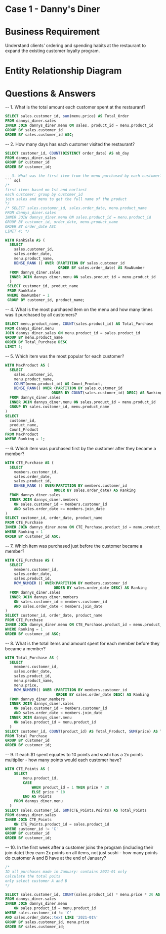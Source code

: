 # Case 1 - Danny's Diner

# Business Requirement

Understand clients' ordering and spending habits at the restaurant to expand the existing customer loyalty program. 

# Entity Relationship Diagram 

# Questions & Answers

-- 1. What is the total amount each customer spent at the restaurant?
``` sql
SELECT sales.customer_id, sum(menu.price) AS Total_Order
FROM dannys_diner.sales
INNER JOIN dannys_diner.menu ON sales. product_id = menu.product_id
GROUP BY sales.customer_id
ORDER BY sales.customer_id ASC;
```
-- 2. How many days has each customer visited the restaurant?
``` sql
SELECT customer_id, COUNT(DISTINCT order_date) AS nb_day
FROM dannys_diner.sales
GROUP BY customer_id
ORDER BY customer_id;

-- 3. What was the first item from the menu purchased by each customer?
``` sql
/* 
first item: based on 1st and earliest
each customer: group by customer_id
join sales and menu to get the full name of the product 
*/
/* SELECT sales.customer_id, sales.order_date, menu.product_name
FROM dannys_diner.sales
INNER JOIN dannys_diner.menu ON sales.product_id = menu.product_id
GROUP BY customer_id, order_date, menu.product_name
ORDER BY order_date ASC
LIMIT 4; */

WITH RankSale AS (
  SELECT 
  	sales.customer_id,
  	sales.order_date,
  	menu.product_name,
  	DENSE_RANK () OVER (PARTITION BY sales.customer_id 
                        ORDER BY sales.order_date) AS RowNumber
  FROM dannys_diner.sales 
  INNER JOIN dannys_diner.menu ON sales.product_id = menu.product_id
  )
 SELECT customer_id, product_name
 FROM RankSale
 WHERE RowNumber = 1
 GROUP BY customer_id, product_name;
 ```
-- 4. What is the most purchased item on the menu and how many times was it purchased by all customers?
``` sql
SELECT menu.product_name, COUNT(sales.product_id) AS Total_Purchase
FROM dannys_diner.menu
JOIN dannys_diner.sales ON menu.product_id = sales.product_id
GROUP BY menu.product_name
ORDER BY Total_Purchase DESC
LIMIT 1;
```
-- 5. Which item was the most popular for each customer?
``` sql
WITH MaxProduct AS (
  SELECT 
  	sales.customer_id,
  	menu.product_name,
  	COUNT(menu.product_id) AS Count_Product,
  	DENSE_RANK() OVER (PARTITION BY sales.customer_id
                     ORDER BY COUNT(sales.customer_id) DESC) AS Ranking
  FROM dannys_diner.sales
  INNER JOIN dannys_diner.menu ON sales.product_id = menu.product_id
  GROUP BY sales.customer_id, menu.product_name
)
SELECT
  customer_id,
  product_name,
  Count_Product
FROM MaxProduct
WHERE Ranking = 1;
```
-- 6. Which item was purchased first by the customer after they became a member?
``` sql
WITH CTE_Purchase AS (
  SELECT 
  	members.customer_id,
  	sales.order_date,
  	sales.product_id,
  	DENSE_RANK () OVER(PARTITION BY members.customer_id 
                      ORDER BY sales.order_date) AS Ranking
  FROM dannys_diner.sales
  INNER JOIN dannys_diner.members 
  	ON sales.customer_id = members.customer_id
  	AND sales.order_date >= members.join_date
)
SELECT customer_id, order_date, product_name
FROM CTE_Purchase
INNER JOIN dannys_diner.menu ON CTE_Purchase.product_id = menu.product_id
WHERE Ranking = 1
ORDER BY customer_id ASC;
```
-- 7. Which item was purchased just before the customer became a member?
``` sql
WITH CTE_Purchase AS (
  SELECT 
  	members.customer_id,
  	sales.order_date,
  	sales.product_id,
  	ROW_NUMBER () OVER(PARTITION BY members.customer_id 
                      ORDER BY sales.order_date DESC) AS Ranking
  FROM dannys_diner.sales
  INNER JOIN dannys_diner.members 
  	ON sales.customer_id = members.customer_id
  	AND sales.order_date < members.join_date
)
SELECT customer_id, order_date, product_name
FROM CTE_Purchase
INNER JOIN dannys_diner.menu ON CTE_Purchase.product_id = menu.product_id
WHERE Ranking = 1
ORDER BY customer_id ASC;
```
-- 8. What is the total items and amount spent for each member before they became a member?
``` sql
WITH Total_Purchase AS (
  SELECT
    members.customer_id,
    sales.order_date,
    sales.product_id,
  	menu.product_name,
  	menu.price,
    ROW_NUMBER() OVER (PARTITION BY members.customer_id
                       ORDER BY sales.order_date DESC) AS Ranking
  FROM dannys_diner.members
  INNER JOIN dannys_diner.sales 
  	ON sales.customer_id = members.customer_id
  	AND sales.order_date < members.join_date
  INNER JOIN dannys_diner.menu
  	ON sales.product_id = menu.product_id
  )
SELECT customer_id, COUNT(product_id) AS Total_Product, SUM(price) AS Total_Price
FROM Total_Purchase
GROUP BY customer_id
ORDER BY customer_id; 
```
-- 9.  If each $1 spent equates to 10 points and sushi has a 2x points multiplier - how many points would each customer have?
``` sql
WITH CTE_Points AS (
	SELECT
  		menu.product_id,
        CASE 
  			WHEN product_id = 1 THEN price * 20
            ELSE price * 10 
  		END AS Points
    FROM dannys_diner.menu
  )
SELECT sales.customer_id, SUM(CTE_Points.Points) AS Total_Points
FROM dannys_diner.sales
INNER JOIN CTE_Points 
	ON CTE_Points.product_id = sales.product_id
WHERE customer_id != 'C'
GROUP BY customer_id
ORDER BY customer_id; 
```
-- 10. In the first week after a customer joins the program (including their join date) they earn 2x points on all items, not just sushi - how many points do customer A and B have at the end of January?
``` sql
/*
ID all purchases made in January: contains 2021-01 only 
calculate the total poits
only select customer A and B
*/

SELECT sales.customer_id, COUNT(sales.product_id) * menu.price * 20 AS Total_Points
FROM dannys_diner.sales
INNER JOIN dannys_diner.menu 
	ON sales.product_id = menu.product_id
WHERE sales.customer_id != 'C'
AND sales.order_date::text LIKE '2021-01%'
GROUP BY sales.customer_id, menu.price
ORDER BY sales.customer_id;
```
